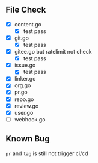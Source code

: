 ## File Check

- [x] content.go
  - [x] test pass
- [x] git.go
  - [x] test pass
- [x] gitee.go but ratelimit not check
  - [x] test pass
- [x] issue.go
  - [x] test pass
- [x] linker.go
- [x] org.go
- [x] pr.go
- [x] repo.go
- [x] review.go
- [x] user.go
- [ ] webhook.go

## Known Bug

`pr` and `tag` is still not trigger ci/cd
